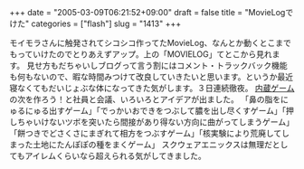 +++
date = "2005-03-09T06:21:52+09:00"
draft = false
title = "MovieLogでけた"
categories = ["flash"]
slug = "1413"
+++

モイモラさんに触発されてシコシコ作ってたMovieLog、なんとか動くとこまでもっていけたのでとりあえずアップ。上の「MOVIELOG」てとこから見れます。
見せ方もだちゃいしブログって言う割にはコメント・トラックバック機能も何もないので、暇な時間みつけて改良していきたいと思います。というか最近寝なくてもだいじょぶな体になってきた気がします。３日連続徹夜。
<a href="http://ieiri.jp/game" target="_blank">内蔵ゲーム</a>の次を作ろう！と社員と会議、いろいろとアイデアが出ました。
「鼻の脂をにゅるにゅる出すゲーム」「でっかいおできをつぶして膿を出し尽くすゲーム」「押しちゃいけないツボを突いたら間接があり得ない方向に曲がってしまうゲーム」「餅つきでどさくさにまぎれて相方をつぶすゲーム」「核実験により荒廃してしまった土地にたんぽぽの種をまくゲーム」
スクウェアエニックスは無理だとしてもアイレムくらいなら超えられる気がしてきました。
